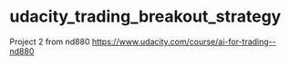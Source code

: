 # udacity_trading_breakout_strategy
Project 2 from nd880 https://www.udacity.com/course/ai-for-trading--nd880
